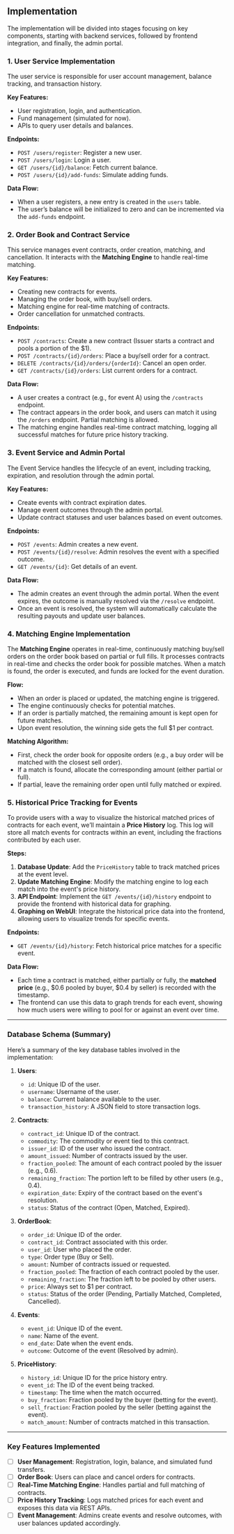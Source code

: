## Implementation

The implementation will be divided into stages focusing on key components, starting with backend services, followed by frontend integration, and finally, the admin portal.

### 1. User Service Implementation

The user service is responsible for user account management, balance tracking, and transaction history.

**Key Features:**
- User registration, login, and authentication.
- Fund management (simulated for now).
- APIs to query user details and balances.

**Endpoints:**
- `POST /users/register`: Register a new user.
- `POST /users/login`: Login a user.
- `GET /users/{id}/balance`: Fetch current balance.
- `POST /users/{id}/add-funds`: Simulate adding funds.

**Data Flow:**
- When a user registers, a new entry is created in the `users` table.
- The user’s balance will be initialized to zero and can be incremented via the `add-funds` endpoint.

### 2. Order Book and Contract Service

This service manages event contracts, order creation, matching, and cancellation. It interacts with the **Matching Engine** to handle real-time matching.

**Key Features:**
- Creating new contracts for events.
- Managing the order book, with buy/sell orders.
- Matching engine for real-time matching of contracts.
- Order cancellation for unmatched contracts.

**Endpoints:**
- `POST /contracts`: Create a new contract (Issuer starts a contract and pools a portion of the $1).
- `POST /contracts/{id}/orders`: Place a buy/sell order for a contract.
- `DELETE /contracts/{id}/orders/{orderId}`: Cancel an open order.
- `GET /contracts/{id}/orders`: List current orders for a contract.

**Data Flow:**
- A user creates a contract (e.g., for event A) using the `/contracts` endpoint.
- The contract appears in the order book, and users can match it using the `/orders` endpoint. Partial matching is allowed.
- The matching engine handles real-time contract matching, logging all successful matches for future price history tracking.

### 3. Event Service and Admin Portal

The Event Service handles the lifecycle of an event, including tracking, expiration, and resolution through the admin portal.

**Key Features:**
- Create events with contract expiration dates.
- Manage event outcomes through the admin portal.
- Update contract statuses and user balances based on event outcomes.

**Endpoints:**
- `POST /events`: Admin creates a new event.
- `POST /events/{id}/resolve`: Admin resolves the event with a specified outcome.
- `GET /events/{id}`: Get details of an event.

**Data Flow:**
- The admin creates an event through the admin portal. When the event expires, the outcome is manually resolved via the `/resolve` endpoint.
- Once an event is resolved, the system will automatically calculate the resulting payouts and update user balances.

### 4. Matching Engine Implementation

The **Matching Engine** operates in real-time, continuously matching buy/sell orders on the order book based on partial or full fills. It processes contracts in real-time and checks the order book for possible matches. When a match is found, the order is executed, and funds are locked for the event duration.

**Flow:**
- When an order is placed or updated, the matching engine is triggered.
- The engine continuously checks for potential matches.
- If an order is partially matched, the remaining amount is kept open for future matches.
- Upon event resolution, the winning side gets the full $1 per contract.

**Matching Algorithm:**
- First, check the order book for opposite orders (e.g., a buy order will be matched with the closest sell order).
- If a match is found, allocate the corresponding amount (either partial or full).
- If partial, leave the remaining order open until fully matched or expired.

### 5. Historical Price Tracking for Events

To provide users with a way to visualize the historical matched prices of contracts for each event, we’ll maintain a **Price History** log. This log will store all match events for contracts within an event, including the fractions contributed by each user.

**Steps:**
1. **Database Update**: Add the `PriceHistory` table to track matched prices at the event level.
2. **Update Matching Engine**: Modify the matching engine to log each match into the event's price history.
3. **API Endpoint**: Implement the `GET /events/{id}/history` endpoint to provide the frontend with historical data for graphing.
4. **Graphing on WebUI**: Integrate the historical price data into the frontend, allowing users to visualize trends for specific events.

**Endpoints:**
- `GET /events/{id}/history`: Fetch historical price matches for a specific event.

**Data Flow:**
- Each time a contract is matched, either partially or fully, the **matched price** (e.g., $0.6 pooled by buyer, $0.4 by seller) is recorded with the timestamp.
- The frontend can use this data to graph trends for each event, showing how much users were willing to pool for or against an event over time.

---

### Database Schema (Summary)
Here’s a summary of the key database tables involved in the implementation:

1. **Users**:
   - `id`: Unique ID of the user.
   - `username`: Username of the user.
   - `balance`: Current balance available to the user.
   - `transaction_history`: A JSON field to store transaction logs.

2. **Contracts**:
   - `contract_id`: Unique ID of the contract.
   - `commodity`: The commodity or event tied to this contract.
   - `issuer_id`: ID of the user who issued the contract.
   - `amount_issued`: Number of contracts issued by the user.
   - `fraction_pooled`: The amount of each contract pooled by the issuer (e.g., 0.6).
   - `remaining_fraction`: The portion left to be filled by other users (e.g., 0.4).
   - `expiration_date`: Expiry of the contract based on the event's resolution.
   - `status`: Status of the contract (Open, Matched, Expired).

3. **OrderBook**:
   - `order_id`: Unique ID of the order.
   - `contract_id`: Contract associated with this order.
   - `user_id`: User who placed the order.
   - `type`: Order type (Buy or Sell).
   - `amount`: Number of contracts issued or requested.
   - `fraction_pooled`: The fraction of each contract pooled by the user.
   - `remaining_fraction`: The fraction left to be pooled by other users.
   - `price`: Always set to $1 per contract.
   - `status`: Status of the order (Pending, Partially Matched, Completed, Cancelled).

4. **Events**:
   - `event_id`: Unique ID of the event.
   - `name`: Name of the event.
   - `end_date`: Date when the event ends.
   - `outcome`: Outcome of the event (Resolved by admin).

5. **PriceHistory**:
   - `history_id`: Unique ID for the price history entry.
   - `event_id`: The ID of the event being tracked.
   - `timestamp`: The time when the match occurred.
   - `buy_fraction`: Fraction pooled by the buyer (betting for the event).
   - `sell_fraction`: Fraction pooled by the seller (betting against the event).
   - `match_amount`: Number of contracts matched in this transaction.

---

### Key Features Implemented

- [ ] **User Management**: Registration, login, balance, and simulated fund transfers.
- [ ] **Order Book**: Users can place and cancel orders for contracts.
- [ ] **Real-Time Matching Engine**: Handles partial and full matching of contracts.
- [ ] **Price History Tracking**: Logs matched prices for each event and exposes this data via REST APIs.
- [ ] **Event Management**: Admins create events and resolve outcomes, with user balances updated accordingly.
